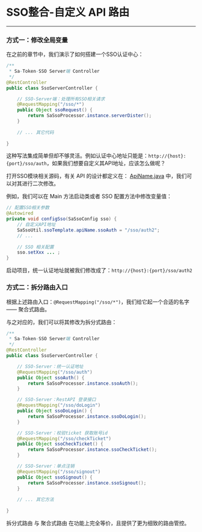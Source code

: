 # SSO整合-自定义 API 路由 

---

### 方式一：修改全局变量

在之前的章节中，我们演示了如何搭建一个SSO认证中心：
``` java
/**
 * Sa-Token-SSO Server端 Controller 
 */
@RestController
public class SsoServerController {

	// SSO-Server端：处理所有SSO相关请求 
	@RequestMapping("/sso/*")
	public Object ssoRequest() {
		return SaSsoProcessor.instance.serverDister();
	}
	
	// ... 其它代码
	
}
```

这种写法集成简单但却不够灵活。例如认证中心地址只能是：`http://{host}:{port}/sso/auth`，如果我们想要自定义其API地址，应该怎么做呢？

打开SSO模块相关源码，有关 API 的设计都定义在：
[ApiName.java](https://gitee.com/dromara/sa-token/blob/master/sa-token-plugin/sa-token-sso/src/main/java/cn/dev33/satoken/sso/name/ApiName.java)
中，我们可以对其进行二次修改。

例如，我们可以在 Main 方法启动类或者 SSO 配置方法中修改变量值：
``` java
// 配置SSO相关参数 
@Autowired
private void configSso(SaSsoConfig sso) {
	// 自定义API地址
	SaSsoUtil.ssoTemplate.apiName.ssoAuth = "/sso/auth2";
	// ... 
	
	// SSO 相关配置
	sso.setXxx ... ;
}
```

启动项目，统一认证地址就被我们修改成了：`http://{host}:{port}/sso/auth2`


### 方式二：拆分路由入口
根据上述路由入口：`@RequestMapping("/sso/*")`，我们给它起一个合适的名字 —— 聚合式路由。

与之对应的，我们可以将其修改为拆分式路由：

``` java
/**
 * Sa-Token-SSO Server端 Controller 
 */
@RestController
public class SsoServerController {

	// SSO-Server：统一认证地址 
	@RequestMapping("/sso/auth")
	public Object ssoAuth() {
		return SaSsoProcessor.instance.ssoAuth();
	}

	// SSO-Server：RestAPI 登录接口 
	@RequestMapping("/sso/doLogin")
	public Object ssoDoLogin() {
		return SaSsoProcessor.instance.ssoDoLogin();
	}

	// SSO-Server：校验ticket 获取账号id 
	@RequestMapping("/sso/checkTicket")
	public Object ssoCheckTicket() {
		return SaSsoProcessor.instance.ssoCheckTicket();
	}

	// SSO-Server：单点注销 
	@RequestMapping("/sso/signout")
	public Object ssoSignout() {
		return SaSsoProcessor.instance.ssoSignout();
	}
	
	// ... 其它方法 
	
}
```

拆分式路由 与 聚合式路由 在功能上完全等价，且提供了更为细致的路由管控。

